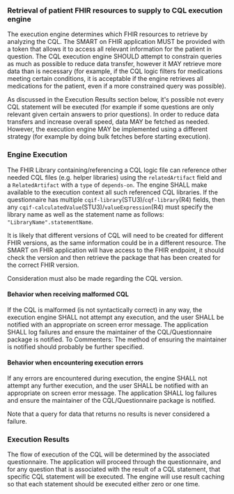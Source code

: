 ### Retrieval of patient FHIR resources to supply to CQL execution engine
The execution engine determines which FHIR resources to retrieve by analyzing the CQL. The SMART on FHIR application MUST be provided with a token that allows it to access all relevant information for the patient in question. The CQL execution engine SHOULD attempt to constrain queries as much as possible to reduce data transfer, however it MAY retrieve more data than is necessary (for example, if the CQL logic filters for medications meeting certain conditions, it is acceptable if the engine retrieves all medications for the patient, even if a more constrained query was possible).

As discussed in the Execution Results section below, it's possible not every CQL statement will be executed (for example if some questions are only relevant given certain answers to prior questions). In order to reduce data transfers and increase overall speed, data MAY be fetched as needed. However, the execution engine MAY be implemented using a different strategy (for example by doing bulk fetches before starting execution).

### Engine Execution

The FHIR Library containing/referencing a CQL logic file can reference other needed CQL files (e.g. helper libraries) using the `relatedArtifact` field and a `RelatedArtifact` with a `type` of `depends-on`. The engine SHALL make available to the execution context all such referenced CQL libraries. If the questionnaire has multiple `cqif-library`(STU3)/`cqf-library`(R4) fields, then any `cqif-calculatedValue`(STU3)/`valueExpression`(R4) must specify the library name as well as the statement name as follows: `"LibraryName".statementName`.

It is likely that different versions of CQL will need to be created for different FHIR versions, as the same information could be in a different resource. The SMART on FHIR application will have access to the FHIR endpoint, it should check the version and then retrieve the package that has been created for the correct FHIR version.

Consideration must also be made regarding the CQL version.

#### Behavior when receiving malformed CQL
If the CQL is malformed (is not syntactically correct) in any way, the execution engine SHALL not attempt any execution, and the user SHALL be notified with an appropriate on screen error message. The application SHALL log failures and ensure the maintainer of the CQL/Questionnaire package is notified. To Commenters: The method of ensuring the maintainer is notified should probably be further specified.
#### Behavior when encountering execution errors

If any errors are encountered during execution, the engine SHALL not attempt any further execution, and the user SHALL be notified with an appropriate on screen error message. The application SHALL log failures and ensure the maintainer of the CQL/Questionnaire package is notified. 

Note that a query for data that returns no results is never considered a failure.

### Execution Results

The flow of execution of the CQL will be determined by the associated questionnaire. The application will proceed through the questionnaire, and for any question that is associated with the result of a CQL statement, that specific CQL statement will be executed. The engine will use result caching so that each statement should be executed either zero or one time.